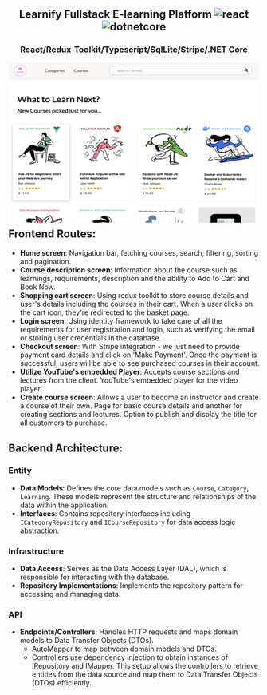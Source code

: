 <h2 align="center">
<br>
Learnify Fullstack E-learning Platform
<img src="https://cdn.jsdelivr.net/gh/devicons/devicon@latest/icons/react/react-original-wordmark.svg" alt="react" width="40" height="40"/>
<img src="https://cdn.jsdelivr.net/gh/devicons/devicon@latest/icons/dotnetcore/dotnetcore-original.svg" alt="dotnetcore" width="40" height="40"/>
</h2>

<h3 align="center">React/Redux-Toolkit/Typescript/SqlLite/Stripe/.NET Core</h3>

<div align="left">
   <a href="#">
   <img align="left" src="./readme-img.png" width="100%" height="320" style="margin-bottom: 10px;">
   </a>
</div>
<br />

## Frontend Routes:

- **Home screen**: Navigation bar, fetching courses, search, filtering, sorting and pagination.
- **Course description screen**: Information about the course such as learnings, requirements, description and the ability to Add to Cart and Book Now.
- **Shopping cart screen**: Using redux toolkit to store course details and user's details including the courses in their cart. When a user clicks on the cart icon, they're redirected to the basket page.
- **Login screen**: Using identity framework to take care of all the requirements for user registration and login, such as verifying the email or storing user credentials in the database.
- **Checkout screen**: With Stripe integration - we just need to provide payment card details and click on 'Make Payment'. Once the payment is successful, users will be able to see purchased courses in their account.
- **Utilize YouTube's embedded Player**: Accepts course sections and lectures from the client. YouTube's embedded player for the video player.
- **Create course screen**: Allows a user to become an instructor and create a course of their own. Page for basic course details and another for creating sections and lectures. Option to publish and display the title for all customers to purchase.

## Backend Architecture:

### Entity

- **Data Models**: Defines the core data models such as `Course`, `Category`, `Learning`. These models represent the structure and relationships of the data within the application.
- **Interfaces**: Contains repository interfaces including `ICategoryRepository` and `ICourseRepository` for data access logic abstraction.

### Infrastructure

- **Data Access**: Serves as the Data Access Layer (DAL), which is responsible for interacting with the database.
- **Repository Implementations**: Implements the repository pattern for accessing and managing data.

### API

- **Endpoints/Controllers**: Handles HTTP requests and maps domain models to Data Transfer Objects (DTOs).
  - AutoMapper to map between domain models and DTOs.
  - Controllers use dependency injection to obtain instances of IRepository and IMapper. This setup allows the controllers to retrieve entities from the data source and map them to Data Transfer Objects (DTOs) efficiently.
